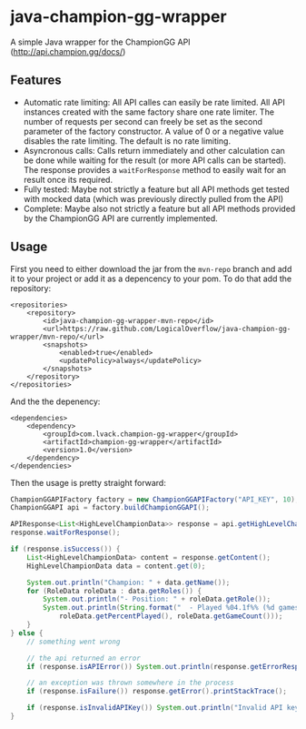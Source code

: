 # java-champion-gg-wrapper
A simple Java wrapper for the ChampionGG API (http://api.champion.gg/docs/)

## Features
* Automatic rate limiting: All API calles can easily be rate limited. All API instances created with the same factory share one rate limiter. The number of requests per second can freely be set as the second parameter of the factory constructor. A value of 0 or a negative value disables the rate limiting. The default is no rate limiting.
* Asyncronous calls: Calls return immediately and other calculation can be done while waiting for the result (or more API calls can be started). The response provides a `waitForResponse` method to easily wait for an result once its required.
* Fully tested: Maybe not strictly a feature but all API methods get tested with mocked data (which was previously directly pulled from the API)
* Complete: Maybe also not strictly a feature but all API methods provided by the ChampionGG API are currently implemented.

## Usage
First you need to either download the jar from the `mvn-repo` branch and add it to your project or add it as a depencency to your pom. To do that add the repository:
```
<repositories>
	<repository>
		<id>java-champion-gg-wrapper-mvn-repo</id>
		<url>https://raw.github.com/LogicalOverflow/java-champion-gg-wrapper/mvn-repo/</url>
		<snapshots>
			<enabled>true</enabled>
			<updatePolicy>always</updatePolicy>
		</snapshots>
	</repository>
</repositories>
```
And the the depenency:
```
<dependencies>
	<dependency>
		<groupId>com.lvack.champion-gg-wrapper</groupId>
		<artifactId>champion-gg-wrapper</artifactId>
		<version>1.0</version>
	</dependency>
</dependencies>
```

Then the usage is pretty straight forward:
```java
ChampionGGAPIFactory factory = new ChampionGGAPIFactory("API_KEY", 10); // do at most 10 requests per second
ChampionGGAPI api = factory.buildChampionGGAPI();

APIResponse<List<HighLevelChampionData>> response = api.getHighLevelChampionData();
response.waitForResponse();

if (response.isSuccess()) {
	List<HighLevelChampionData> content = response.getContent();
	HighLevelChampionData data = content.get(0);

	System.out.println("Champion: " + data.getName());
	for (RoleData roleData : data.getRoles()) {
		System.out.println("- Position: " + roleData.getRole());
		System.out.println(String.format("  - Played %04.1f%% (%d games) of the time in this role",
			roleData.getPercentPlayed(), roleData.getGameCount()));
	}
} else {
	// something went wrong

	// the api returned an error
	if (response.isAPIError()) System.out.println(response.getErrorResponse());

	// an exception was thrown somewhere in the process
	if (response.isFailure()) response.getError().printStackTrace();

	if (response.isInvalidAPIKey()) System.out.println("Invalid API key!");
}
```

